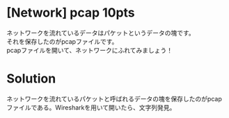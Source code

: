# [Network] pcap 10pts
ネットワークを流れているデータはパケットというデータの塊です。\
それを保存したのがpcapファイルです。\
pcapファイルを開いて、ネットワークにふれてみましょう！
# Solution
ネットワークを流れているパケットと呼ばれるデータの塊を保存したのがpcapファイルである。Wiresharkを用いて開いたら、文字列発見。